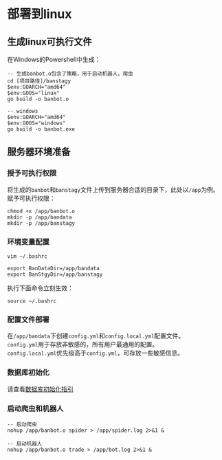 # 部署到linux
## 生成linux可执行文件
在Windows的Powershell中生成：
```shell
-- 生成banbot.o包含了策略，用于启动机器人，爬虫
cd [项目路径]/banstagy
$env:GOARCH="amd64"
$env:GOOS="linux"
go build -o banbot.o

-- windows
$env:GOARCH="amd64"
$env:GOOS="windows"
go build -o banbot.exe
```
## 服务器环境准备
### 授予可执行权限
将生成的`banbot`和`banstagy`文件上传到服务器合适的目录下，此处以`/app`为例。
赋予可执行权限：
```shell
chmod +x /app/banbot.o
mkdir -p /app/bandata
mkdir -p /app/banstagy
```
### 环境变量配置
```shell
vim ~/.bashrc
```
```shell
export BanDataDir=/app/bandata
export BanStgyDir=/app/banstagy
```
执行下面命令立刻生效：
```shell
source ~/.bashrc
```
### 配置文件部署
在`/app/bandata`下创建`config.yml`和`config.local.yml`配置文件。  
`config.yml`用于存放非敏感的，所有用户最通用的配置。  
`config.local.yml`优先级高于`config.yml`，可存放一些敏感信息。  

### 数据库初始化
请查看[数据库初始化指引](./timescaledb.md)

### 启动爬虫和机器人
```shell
-- 启动爬虫
nohup /app/banbot.o spider > /app/spider.log 2>&1 &

-- 启动机器人
nohup /app/banbot.o trade > /app/bot.log 2>&1 &
```
